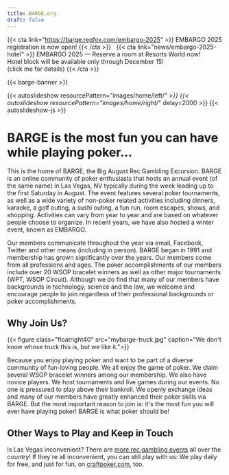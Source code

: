```yaml
---
title: BARGE.org
draft: false
---
```


{{< cta link="https://barge.regfox.com/embargo-2025" >}}
    EMBARGO 2025 registration is now open!
{{< /cta >}}
&nbsp;
{{< cta link="news/embargo-2025-hotel" >}}
    EMBARGO 2025 &mdash; Reserve a room at Resorts World now! <br>
    Hotel block will be available only through December 15! <br>
    (click me for details)
{{< /cta >}}

{{< barge-banner >}}

{{< autoslideshow resourcePattern="images/home/left/*" >}}
{{< autoslideshow resourcePattern="images/home/right/*" delay=2000 >}}
{{< autoslideshow-js >}}

BARGE is the most fun you can have while playing poker...
===============

This is the home of BARGE, the Big August Rec.Gambling Excursion. BARGE is an
online community of poker enthusiasts that hosts an annual event (of the same
name) in Las Vegas, NV typically during the week leading up to the first
Saturday in August. The event features several poker tournaments, as well as a
wide variety of non-poker related activities including dinners, karaoke, a golf
outing, a sushi outing, a fun run, room escapes, shows, and
shopping. Activities can vary from year to year and are based on whatever
people choose to organize. In recent years, we have also hosted a winter event,
known as EMBARGO.

Our members communicate throughout the year via email, Facebook, Twitter and
other means (including in person).  BARGE began in 1991 and membership has
grown significantly over the years.  Our members come from all professions and
ages.  The poker accomplishments of our members include over 20 WSOP bracelet
winners as well as other major tournaments (WPT, WSOP Circuit). Although we do
find that many of our members have backgrounds in technology, science and the
law, we welcome and encourage people to join regardless of their professional
backgrounds or poker accomplishments.

Why Join Us?
-----

{{< figure class="floatright40" 
    src="mybarge-truck.jpg"
    caption="We don't know whose truck this is, but we like it.">}}

Because you enjoy playing poker and want to be part of a diverse community of
fun-loving people. We all enjoy the game of poker. We claim several WSOP
bracelet winners among our membership. We also have novice players. We host
tournaments and live games during our events. No one is pressured to play above
their bankroll. We openly exchange ideas and many of our members have greatly
enhanced their poker skills via BARGE. But the most important reason to join
is: it's the most fun you will ever have playing poker! BARGE is what poker
should be!



Other Ways to Play and Keep in Touch 
------------------------------------

Is Las Vegas inconvenient?  There are [more rec.gambling events](/other-events)
all over the country!  If they're all inconvenient, you can still play with us:
We play daily for free, and just for fun, on
[craftpoker.com](https://craftpoker.com/), too.

